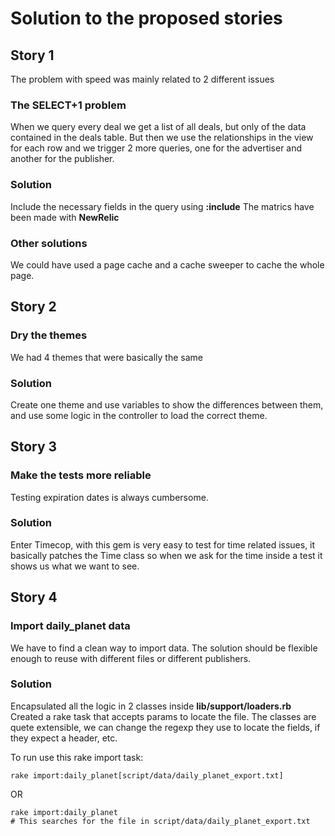 # Solution to the proposed stories

## Story 1
The problem with speed was mainly related to 2 different issues

### The **SELECT+1** problem
When we query every deal we get a list of all deals, but only of the data contained in the deals table. But then we use the relationships in the view for each row and we trigger 2 more queries, one for the advertiser and another for the publisher.

### Solution
Include the necessary fields in the query using **:include**
The matrics have been made with **NewRelic**

### Other solutions
We could have used a page cache and a cache sweeper to cache the whole page.

## Story 2

### Dry the themes
We had 4 themes that were basically the same 

### Solution
Create one theme and use variables to show the differences between them, and use some logic in the controller to load the correct theme.
## Story 3

### Make the tests more reliable
Testing expiration dates is always cumbersome.

### Solution
Enter Timecop, with this gem is very easy to test for time related issues, it basically patches the Time class so when we ask for the time inside a test it shows us what we want to see.

## Story 4

### Import daily_planet data
We have to find a clean way to import data. The solution should be flexible enough to reuse with different files or different publishers.

### Solution
Encapsulated all the logic in 2 classes inside **lib/support/loaders.rb**
Created a rake task that accepts params to locate the file.
The classes are quete extensible, we can change the regexp they use to locate the fields, if they expect a header, etc.

To run use this rake import task:

```
rake import:daily_planet[script/data/daily_planet_export.txt]
```

OR

```
rake import:daily_planet 
# This searches for the file in script/data/daily_planet_export.txt
```
